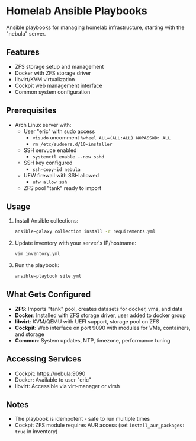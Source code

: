 # Homelab Ansible Playbooks

Ansible playbooks for managing homelab infrastructure, starting with the "nebula" server.

## Features

- ZFS storage setup and management
- Docker with ZFS storage driver
- libvirt/KVM virtualization
- Cockpit web management interface
- Common system configuration

## Prerequisites

- Arch Linux server with:
  - User "eric" with sudo access
     - `visudo`
       uncomment `%wheel ALL=(ALL:ALL) NOPASSWD: ALL`
     - `rm /etc/sudoers.d/10-installer`
  - SSH servuce enabled
     - `systemctl enable --now sshd`
  - SSH key configured
     - `ssh-copy-id nebula`
  - UFW firewall with SSH allowed
     - `ufw allow ssh`
  - ZFS pool "tank" ready to import

## Usage

1. Install Ansible collections:
   ```bash
   ansible-galaxy collection install -r requirements.yml
   ```

2. Update inventory with your server's IP/hostname:
   ```bash
   vim inventory.yml
   ```

3. Run the playbook:
   ```bash
   ansible-playbook site.yml
   ```

## What Gets Configured

- **ZFS**: Imports "tank" pool, creates datasets for docker, vms, and data
- **Docker**: Installed with ZFS storage driver, user added to docker group
- **libvirt**: KVM/QEMU with UEFI support, storage pool on ZFS
- **Cockpit**: Web interface on port 9090 with modules for VMs, containers, and storage
- **Common**: System updates, NTP, timezone, performance tuning

## Accessing Services

- Cockpit: https://nebula:9090
- Docker: Available to user "eric"
- libvirt: Accessible via virt-manager or virsh

## Notes

- The playbook is idempotent - safe to run multiple times
- Cockpit ZFS module requires AUR access (set `install_aur_packages: true` in inventory)
